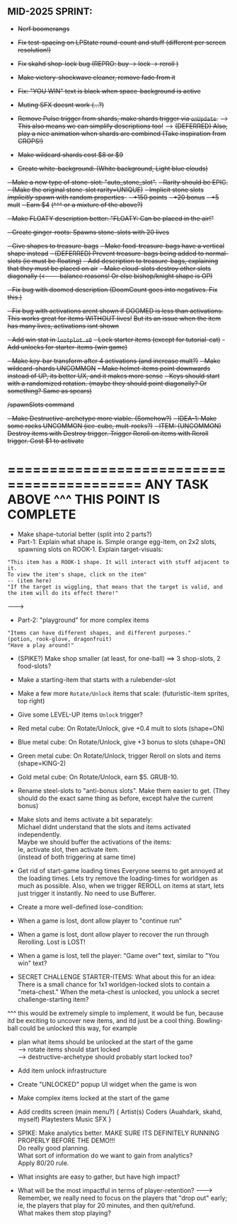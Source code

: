 

## MID-2025 SPRINT:


- ~~Nerf boomerangs~~

- ~~Fix test-spacing on LPState round-count and stuff (different per screen resolution!)~~

- ~~Fix skahd shop-lock bug (REPRO: buy -> lock -> reroll )~~

- ~~Make victory-shockwave cleaner, remove fade from it~~

- ~~Fix: "YOU WIN" text is black when space-background is active~~

- ~~Muting SFX doesnt work (...?)~~

- ~~Remove Pulse trigger from shards, make shards trigger via `onUpdate`.~~
--> ~~This also means we can simplify descriptions too!~~
--> ~~(DEFERRED) Also, play a nice animation when shards are combined (Take inspiration from CROPS!)~~

- ~~Make wildcard shards cost $8 or $9~~

- ~~Create white-background: (White background, Light blue clouds)~~

~~- Make a new type of stone-slot: "auto_stone_slot".~~
~~- Rarity should be EPIC.~~
~~- (Make the original stone-slot rarity=UNIQUE)~~
~~- Implicit stone slots *implicitly* spawn with random properties-~~
~~- +150 points~~
~~- +20 bonus~~
~~- +5 mult~~
~~- Earn $4~~
~~(^^^ or a mixture of the above?)~~

~~- Make FLOATY description better: "FLOATY: Can be placed in the air!"~~

~~- Create ginger-roots: Spawns stone-slots with 20 lives~~

~~- Give shapes to treasure-bags~~
~~- Make food-treasure-bags have a vertical shape instead~~
~~- (DEFERRED) Prevent treasure-bags being added to normal-slots (ie must be floating)~~
~~- Add description to treasure-bags, explaining that they must be placed on air~~
~~- Make cloud-slots destroy other slots diagonally (<--- balance reasons! Or else bishop/knight shape is OP)~~

~~- Fix bug with doomed description (DoomCount goes into negatives. Fix this.)~~

~~- Fix bug with activations arent shown if DOOMED is less than activations. This works great for items WITHOUT lives!~~
~~But its an issue when the item has many lives, activations isnt shown~~

~~- Add win stat in `lootplot.s0`~~
~~- Lock starter items (except for tutorial-cat)~~
~~- Add unlocks for starter-items (win game)~~


~~- Make key-bar transform after 4 activations (and increase mult?)~~
~~- Make wildcard-shards UNCOMMON~~
~~- Make helmet-items point downwards instead of UP, its better UX, and it makes more sense~~
~~- Keys should start with a randomized rotation. (maybe they should point diagonally? Or something? Same as spears)~~

~~/spawnSlots command~~

~~- Make Destructive-archetype more viable. (Somehow?)~~
~~- IDEA-1: Make some rocks UNCOMMON (ice-cube, mult-rocks?)~~
~~- ITEM: (UNCOMMON) Destroy items with Destroy trigger. Trigger Reroll on items with Reroll trigger. Cost $1 to activate~~



==========================================
ANY TASK ABOVE ^^^ THIS POINT IS COMPLETE
==========================================



- Make shape-tutorial better (split into 2 parts?)
- Part-1: Explain what shape is. Simple orange egg-item, on 2x2 slots, spawning slots on ROOK-1. Explain target-visuals:
```
"This item has a ROOK-1 shape. It will interact with stuff adjacent to it.
To view the item's shape, click on the item"
-- (item here)
"If the target is wiggling, that means that the target is valid, and the item will do its effect there!"
```
---> 
- Part-2: "playground" for more complex items 
```
"Items can have different shapes, and different purposes."
(potion, rook-glove, dragonfruit)
"Have a play around!"
```


- (SPIKE?) Make shop smaller (at least, for one-ball)
==> 3 shop-slots, 2 food-slots?


- Make a starting-item that starts with a rulebender-slot



- Make a few more `Rotate/Unlock` items that scale:
(futuristic-item sprites, top right)
- Give some LEVEL-UP items `Unlock` trigger?
- Red metal cube: On Rotate/Unlock, give +0.4 mult to slots (shape=ON)
- Blue metal cube: On Rotate/Unlock, give +3 bonus to slots (shape=ON)
- Green metal cube: On Rotate/Unlock, trigger Reroll on slots and items (shape=KING-2)
- Gold metal cube: On Rotate/Unlock, earn $5. GRUB-10.



- Rename steel-slots to "anti-bonus slots". Make them easier to get.
(They should do the exact same thing as before, except halve the current bonus)


- Make slots and items activate a bit separately:  
Michael didnt understand that the slots and items activated independently.  
Maybe we should buffer the activations of the items:  
Ie, activate slot, then activate item.  
(instead of both triggering at same time)   



- Get rid of start-game loading times
Everyone seems to get annoyed at the loading times.
Lets try remove the loading-times for worldgen as much as possible.
Also, when we trigger REROLL on items at start, lets just trigger it instantly. No need to use Bufferer.


- Create a more well-defined lose-condition:
- When a game is lost, dont allow player to "continue run"
- When a game is lost, dont allow player to recover the run through Rerolling. Lost is LOST!
- When a game is lost, tell the player: "Game over" text, similar to "You win" text?


- SECRET CHALLENGE STARTER-ITEMS:
What about this for an idea:
There is a small chance for 1x1 worldgen-locked slots to contain a "meta-chest."
When the meta-chest is unlocked, you unlock a secret challenge-starting item?

^^^ this would be extremely simple to implement, it would be fun, because itd be exciting to uncover new items, and itd just be a cool thing.
Bowling-ball could be unlocked this way, for example



- plan what items should be unlocked at the start of the game   
    --> rotate items should start locked  
    --> destructive-archetype should probably start locked too?  


- Add item unlock infrastructure
- Create "UNLOCKED" popup UI widget when the game is won
- Make complex items locked at the start of the game



- Add credits screen (main menu?)
{
    Artist(s)
    Coders (Auahdark, skahd, myself)
    Playtesters
    Music
    SFX
}


- SPIKE: Make analytics better.
MAKE SURE ITS DEFINITELY RUNNING PROPERLY BEFORE THE DEMO!!!  
Do really good planning.  
What sort of information do we want to gain from analytics?  
Apply 80/20 rule.  
- What insights are easy to gather, but have high impact?  
- What will be the most impactful in terms of player-retention?
---> Remember, we really need to focus on the players that "drop out" early;
ie, the players that play for 20 minutes, and then quit/refund.  
What makes them stop playing?  


